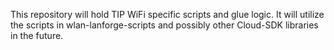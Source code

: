 This repository will hold TIP WiFi specific scripts and glue
logic.  It will utilize the scripts in wlan-lanforge-scripts and possibly
other Cloud-SDK libraries in the future.


